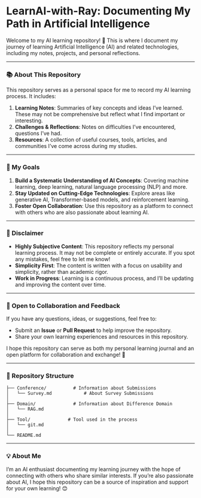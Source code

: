# LearnAI-with-Ray: Documenting My Path in Artificial Intelligence

Welcome to my AI learning repository! 🎉 This is where I document my journey of learning Artificial Intelligence (AI) and related technologies, including my notes, projects, and personal reflections.

---

### **📚 About This Repository**
This repository serves as a personal space for me to record my AI learning process. It includes:
1. **Learning Notes**: Summaries of key concepts and ideas I’ve learned. These may not be comprehensive but reflect what I find important or interesting.
2. **Challenges & Reflections**: Notes on difficulties I’ve encountered, questions I’ve had.
3. **Resources**: A collection of useful courses, tools, articles, and communities I’ve come across during my studies.

---

### **🎯 My Goals**
1. **Build a Systematic Understanding of AI Concepts**: Covering machine learning, deep learning, natural language processing (NLP) and more.
2. **Stay Updated on Cutting-Edge Technologies**: Explore areas like generative AI, Transformer-based models, and reinforcement learning.
3. **Foster Open Collaboration**: Use this repository as a platform to connect with others who are also passionate about learning AI.

---

### **📌 Disclaimer**
- **Highly Subjective Content**: This repository reflects my personal learning process. It may not be complete or entirely accurate. If you spot any mistakes, feel free to let me know!
- **Simplicity First**: The content is written with a focus on usability and simplicity, rather than academic rigor.
- **Work in Progress**: Learning is a continuous process, and I’ll be updating and improving the content over time.

---

### **🤝 Open to Collaboration and Feedback**
If you have any questions, ideas, or suggestions, feel free to:
- Submit an **Issue** or **Pull Request** to help improve the repository.
- Share your own learning experiences and resources in this repository.

I hope this repository can serve as both my personal learning journal and an open platform for collaboration and exchange! 🌟

---

### **📂 Repository Structure**
```plaintext
├── Conference/          # Information about Submissions
│   └── Survey.md            # About Survey Submissions
│
├── Domain/              # Information about Difference Domain
│   └── RAG.md
│
├── Tool/              # Tool used in the process
│   └── git.md
│
└── README.md
```

---

### **💡 About Me**
I’m an AI enthusiast documenting my learning journey with the hope of connecting with others who share similar interests. If you’re also passionate about AI, I hope this repository can be a source of inspiration and support for your own learning! 😊